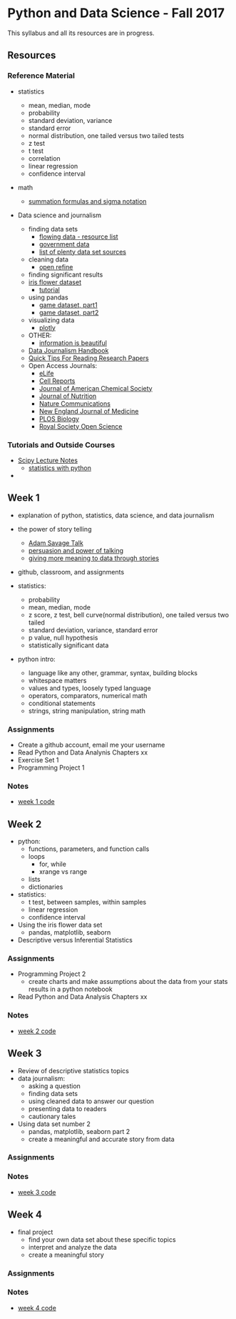 # Python and Data Science - Fall 2017
This syllabus and all its resources are in progress.

## Resources
### Reference Material
- statistics
    - mean, median, mode
    - probability
    - standard deviation, variance
    - standard error
    - normal distribution, one tailed versus two tailed tests
    - z test
    - t test
    - correlation
    - linear regression
    - confidence interval
- math
    - [summation formulas and sigma notation]("https://www.youtube.com/watch?v=oSgTjkr8o8A")

- Data science and journalism
    - finding data sets
        - [flowing data - resource list]("http://flowingdata.com/2009/10/01/30-resources-to-find-the-data-you-need/")
        - [government data](https://www.data.gov/)
        - [list of plenty data set sources](http://datajournalismhandbook.org/1.0/en/getting_data_0.html)
    - cleaning data
        - [open refine]()
    - finding significant results
    - [iris flower dataset]()
        - [tutorial]()
    - using pandas
        - [game dataset, part1]()
        - [game dataset, part2]()
    - visualizing data
        - [plotly]()
    - OTHER:
        - [information is beautiful]("http://www.informationisbeautiful.net/")
    - [Data Journalism Handbook](http://datajournalismhandbook.org/1.0/en/index.html)
    - [Quick Tips For Reading Research Papers](https://medium.com/elysium-health/how-to-read-a-scientific-paper-695188037080)
    - Open Access Journals:
        - [eLife](https://elifesciences.org/)
        - [Cell Reports](http://www.cell.com/cell-reports/home)
        - [Journal of American Chemical Society](http://pubs.acs.org/journal/jacsat)
        - [Journal of Nutrition](http://jn.nutrition.org/)
        - [Nature Communications](https://www.nature.com/ncomms/)
        - [New England Journal of Medicine](http://www.nejm.org/)
        - [PLOS Biology](http://journals.plos.org/plosbiology/)
        - [Royal Society Open Science](http://rsos.royalsocietypublishing.org/)

### Tutorials and Outside Courses
- [Scipy Lecture Notes]("http://www.scipy-lectures.org/index.html")
    - [statistics with python]("http://www.scipy-lectures.org/packages/statistics/index.html")
-

## Week 1
- explanation of python, statistics, data science, and data journalism
- the power of story telling
    - [Adam Savage Talk](https://www.youtube.com/watch?v=cXbXNV9-ZAg)
    - [persuasion and power of talking](https://www.youtube.com/watch?v=AL-PAzrpqUQ)
    - [giving more meaning to data through stories](https://www.youtube.com/watch?v=6xsvGYIxJok)
- github, classroom, and assignments
- statistics:
    - probability
    - mean, median, mode
    - z score, z test, bell curve(normal distribution), one tailed versus two tailed
    - standard deviation, variance, standard error
    - p value, null hypothesis
    - statistically significant data

- python intro:
    - language like any other, grammar, syntax, building blocks
    - whitespace matters
    - values and types, loosely typed language
    - operators, comparators, numerical math
    - conditional statements
    - strings, string manipulation, string math

### Assignments
- Create a github account, email me your username
- Read Python and Data Analynis Chapters xx
- Exercise Set 1
- Programming Project 1

### Notes
- [week 1 code]()

## Week 2
- python:
    - functions, parameters, and function calls
    - loops
        - for, while
        - xrange vs range
    - lists
    - dictionaries
- statistics:
    - t test, between samples, within samples
    - linear regression
    - confidence interval
- Using the iris flower data set
    - pandas, matplotlib, seaborn
- Descriptive versus Inferential Statistics
### Assignments
- Programming Project 2
    - create charts and make assumptions about the data from your stats results in a python notebook
- Read Python and Data Analysis Chapters xx

### Notes
- [week 2 code]()

## Week 3
- Review of descriptive statistics topics
- data journalism:
    - asking a question
    - finding data sets
    - using cleaned data to answer our question
    - presenting data to readers
    - cautionary tales
- Using data set number 2
    - pandas, matplotlib, seaborn part 2
    - create a meaningful and accurate story from data

### Assignments


### Notes
- [week 3 code]()

## Week 4
- final project
    - find your own data set about these specific topics
    - interpret and analyze the data
    - create a meaningful story
### Assignments

### Notes
- [week 4 code]()
